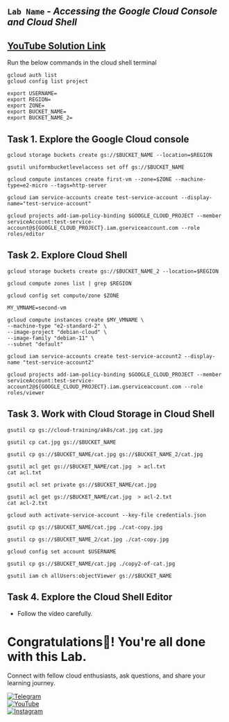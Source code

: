 ## `Lab Name` - *Accessing the Google Cloud Console and Cloud Shell*

## [YouTube Solution Link](https://youtu.be/rHkSKRdZFIM)

Run the below commands in the cloud shell terminal

```
gcloud auth list
gcloud config list project 
```

```
export USERNAME=
export REGION=
export ZONE=
export BUCKET_NAME=
export BUCKET_NAME_2=
```

## Task 1. Explore the Google Cloud console

```
gcloud storage buckets create gs://$BUCKET_NAME --location=$REGION

gsutil uniformbucketlevelaccess set off gs://$BUCKET_NAME

gcloud compute instances create first-vm --zone=$ZONE --machine-type=e2-micro --tags=http-server

gcloud iam service-accounts create test-service-account --display-name="test-service-account"

gcloud projects add-iam-policy-binding $GOOGLE_CLOUD_PROJECT --member serviceAccount:test-service-account@${GOOGLE_CLOUD_PROJECT}.iam.gserviceaccount.com --role roles/editor
```

## Task 2. Explore Cloud Shell

```
gcloud storage buckets create gs://$BUCKET_NAME_2 --location=$REGION

gcloud compute zones list | grep $REGION

gcloud config set compute/zone $ZONE

MY_VMNAME=second-vm

gcloud compute instances create $MY_VMNAME \
--machine-type "e2-standard-2" \
--image-project "debian-cloud" \
--image-family "debian-11" \
--subnet "default"

gcloud iam service-accounts create test-service-account2 --display-name "test-service-account2"

gcloud projects add-iam-policy-binding $GOOGLE_CLOUD_PROJECT --member serviceAccount:test-service-account2@${GOOGLE_CLOUD_PROJECT}.iam.gserviceaccount.com --role roles/viewer
```

## Task 3. Work with Cloud Storage in Cloud Shell

```
gsutil cp gs://cloud-training/ak8s/cat.jpg cat.jpg

gsutil cp cat.jpg gs://$BUCKET_NAME

gsutil cp gs://$BUCKET_NAME/cat.jpg gs://$BUCKET_NAME_2/cat.jpg

gsutil acl get gs://$BUCKET_NAME/cat.jpg  > acl.txt
cat acl.txt

gsutil acl set private gs://$BUCKET_NAME/cat.jpg

gsutil acl get gs://$BUCKET_NAME/cat.jpg  > acl-2.txt
cat acl-2.txt

gcloud auth activate-service-account --key-file credentials.json

gsutil cp gs://$BUCKET_NAME/cat.jpg ./cat-copy.jpg

gsutil cp gs://$BUCKET_NAME_2/cat.jpg ./cat-copy.jpg

gcloud config set account $USERNAME

gsutil cp gs://$BUCKET_NAME/cat.jpg ./copy2-of-cat.jpg

gsutil iam ch allUsers:objectViewer gs://$BUCKET_NAME
```

## Task 4. Explore the Cloud Shell Editor

* Follow the video carefully.

# Congratulations🎉! You're all done with this Lab.

Connect with fellow cloud enthusiasts, ask questions, and share your learning journey.  

[![Telegram](https://img.shields.io/badge/Telegram_Group-2CA5E0?style=for-the-badge&logo=telegram&logoColor=white)](https://t.me/+gBcgRTlZLyM4OGI1)  
[![YouTube](https://img.shields.io/badge/Subscribe-FF0000?style=for-the-badge&logo=youtube&logoColor=white)](https://www.youtube.com/@drabhishek.5460?sub_confirmation=1)  
[![Instagram](https://img.shields.io/badge/Follow-%23E4405F?style=for-the-badge&logo=instagram&logoColor=white)](https://www.instagram.com/drabhishek.5460/) 
